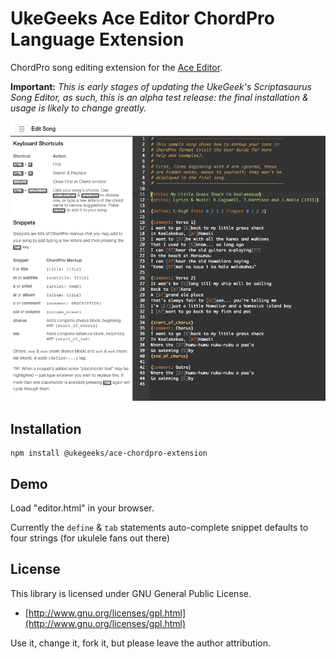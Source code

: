 # UkeGeeks Ace Editor ChordPro Language Extension

ChordPro song editing extension for the [Ace Editor](https://ace.c9.io/).

**Important:** *This is early stages of updating the UkeGeek's Scriptasaurus Song Editor, as such,
this is an alpha test release: the final installation & usage is likely to change greatly.*

![ukegeeks-AceEditor-ChordPro-extension-screenshot](./docs/imgs/ukegeeks-AceEditor-ChordPro-extension-screenshot.png)

## Installation

```
npm install @ukegeeks/ace-chordpro-extension
```

## Demo

Load "editor.html" in your browser.

Currently the `define` & `tab` statements auto-complete snippet defaults to four strings (for ukulele fans out there)

## License

This library is licensed under GNU General Public License.

* [http://www.gnu.org/licenses/gpl.html](http://www.gnu.org/licenses/gpl.html)

Use it, change it, fork it, but please leave the author attribution.
